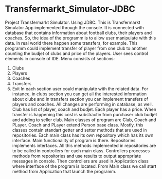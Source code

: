 # Transfermarkt_Simulator-JDBC
Project Transfermarkt Simulator. Using JDBC.
This is Transfermarkt Simulator App implemented through the console. It is connected with database that contains information about football clubs, their players and coaches. So, the idea of the programm is to allow user manipulate with this data. In real world there happen some transfers, for example. This programm could implement transfer of player from one club to another counting the budjet of clubs and price of the players. User sees control elements in console of IDE. Menu consists of sections:
1. Clubs
2. Players
3. Coaches
4. Transfers
0. Exit
In each section user could manipulate with the related data. For instance, in clubs section you can get all the interested information about clubs and in transfers section you can implement transfers of players and coaches. All changes are performing in database, as well. Club has list of player, coach and budjet. Each player has a price. When transfer is happening this cost is substractin from purchaser club budjet and adding to seller club.
Main classes of program are Club, Coach and PLayer. Coach and PLayer extend Person base class. Mostly, this classes contain standart getter and setter methods that are used in repositories. Each main class has its own repository which has its own interface. Main functionality of program is there. Repositories implements interfaces. All this methods implemented in repositories are to be called in controllers for each main class. Controllers processes methods from repositories and use results to output appropriate messages in console. Then controllers are used in Application class where interface of the program is located. From Main class we call start method from Application that launch the programm.
